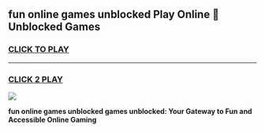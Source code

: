 
## fun online games unblocked Play Online 👋 Unblocked Games
<h3>
<a href="https://premium.freeplayer.one?title=fun_online_games_unblocked&ref=19F">CLICK TO PLAY</a></h3>
<hr>

<h3>
<a href="https://premium.freeplayer.one?title=fun_online_games_unblocked&ref=19F">CLICK 2 PLAY</a>
  
</h3>

<a href="https://premium.freeplayer.one?title=fun_online_games_unblocked&ref=19F"><img src="https://clearcache.store/games.png"></a>


**fun online games unblocked games unblocked: Your Gateway to Fun and Accessible Online Gaming**
